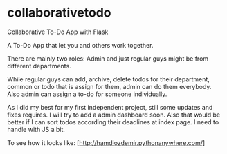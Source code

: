 # collaborativetodo
Collaborative To-Do App with Flask

A To-Do App that let you and others work together.

There are mainly two roles: Admin and just regular guys might be from different departments.

While regular guys can add, archive, delete todos for their department, common or todo that is assign for them, admin can do them everybody. Also admin can assign a to-do for someone individually.

As I did my best for my first independent project, still some updates and fixes requires.
I will try to add a admin dashboard soon.
Also that would be better if I can sort todos according their deadlines at index page. I need to handle with JS a bit.

To see how it looks like:
[http://hamdiozdemir.pythonanywhere.com/]
